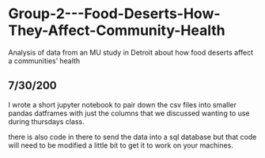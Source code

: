 # Group-2---Food-Deserts-How-They-Affect-Community-Health
Analysis of data from an MU study in Detroit about how food deserts affect a communities’ health

## 7/30/200

I wrote a short jupyter notebook to pair down the csv files into smaller pandas datframes with just the columns that we discussed wanting to use during thursdays class.

there is also code in there to send the data into a sql database but that code will need to be modified a little bit to get it to work on your machines.